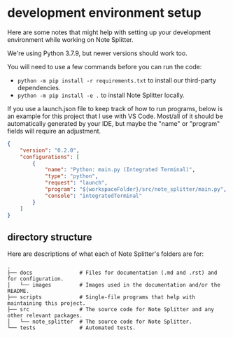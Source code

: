 # development environment setup

Here are some notes that might help with setting up your development environment while working on Note Splitter.

We're using Python 3.7.9, but newer versions should work too.

You will need to use a few commands before you can run the code:
* `python -m pip install -r requirements.txt` to install our third-party dependencies.
* `python -m pip install -e .` to install Note Splitter locally.

If you use a launch.json file to keep track of how to run programs, below is an example for this project that I use with VS Code. Most/all of it should be automatically generated by your IDE, but maybe the "name" or "program" fields will require an adjustment.

```json
{
    "version": "0.2.0",
    "configurations": [
        {
            "name": "Python: main.py (Integrated Terminal)",
            "type": "python",
            "request": "launch",
            "program": "${workspaceFolder}/src/note_splitter/main.py",
            "console": "integratedTerminal"
        }
    ]
}
```

## directory structure

Here are descriptions of what each of Note Splitter's folders are for:

```
.
├── docs               # Files for documentation (.md and .rst) and for configuration.
│   └── images         # Images used in the documentation and/or the README.
├── scripts            # Single-file programs that help with maintaining this project.
├── src                # The source code for Note Splitter and any other relevant packages.
│   └── note_splitter  # The source code for Note Splitter.
└── tests              # Automated tests.
```
